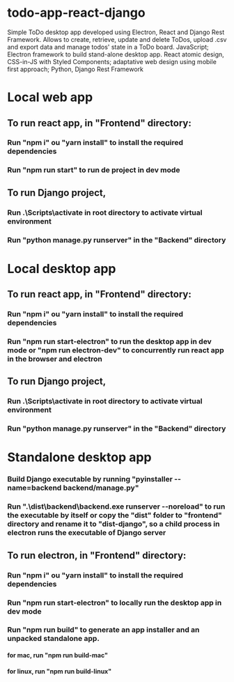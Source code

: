 # todo-app-react-django
Simple ToDo desktop app developed using Electron, React and Django Rest Framework. Allows to create, retrieve, update and delete ToDos, upload .csv and export data and manage todos' state in a ToDo board. JavaScript; Electron framework to build stand-alone desktop app. React atomic design, CSS-in-JS with Styled Components; adaptative web design using mobile first approach; Python, Django Rest Framework

# Local web app
## To run react app, in "Frontend" directory:
### Run "npm i" ou "yarn install" to install the required dependencies
### Run "npm run start" to run de project in dev mode

## To run Django project,
### Run .\Scripts\activate in root directory to activate virtual environment
### Run "python manage.py runserver" in the "Backend" directory

# Local desktop app
## To run react app, in "Frontend" directory:
### Run "npm i" ou "yarn install" to install the required dependencies
### Run "npm run start-electron" to run the desktop app  in dev mode or "npm run electron-dev" to concurrently run react app in the browser and electron

## To run Django project,
### Run .\Scripts\activate in root directory to activate virtual environment
### Run "python manage.py runserver" in the "Backend" directory

# Standalone desktop app

### Build Django executable by running "pyinstaller --name=backend  backend/manage.py"
### Run ".\dist\backend\backend.exe runserver --noreload" to run the executable by itself or copy the "dist" folder to "frontend" directory and rename it to "dist-django", so a child process in electron runs the executable of Django server

## To run electron, in "Frontend" directory:
### Run "npm i" ou "yarn install" to install the required dependencies
### Run "npm run start-electron" to locally run the desktop app in dev mode 
### Run "npm run build" to generate an app installer and an unpacked standalone app.
#### for mac,  run  "npm run build-mac" 
#### for linux,  run  "npm run build-linux" 
